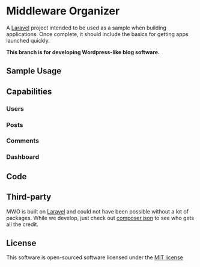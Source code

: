 # Middleware Organizer
A [Laravel](http://laravel.com) project intended to be used as a sample when
building applications.  Once complete, it should include the basics for getting
apps launched quickly.

**This branch is for developing Wordpress-like blog software.**

## Sample Usage

## Capabilities

### Users
### Posts
### Comments
### Dashboard

## Code

## Third-party
MWO is built on [Laravel](http://laravel.com) and could not have been possible
without a lot of packages.  While we develop, just check out
[composer.json](https://github.com/gbrock/mwo/blob/master/composer.json)
to see who gets all the credit.

## License

This software is open-sourced software licensed under the [MIT license](http://opensource.org/licenses/MIT)
